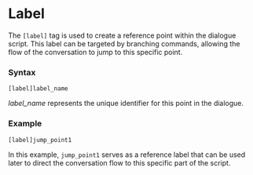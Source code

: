 # Label

The `[label]` tag is used to create a reference point within the dialogue script. This label can be targeted by branching commands, allowing the flow of the conversation to jump to this specific point.

### Syntax

```
[label]label_name
```

*label_name* represents the unique identifier for this point in the dialogue.

### Example

```vns
[label]jump_point1
```

In this example, `jump_point1` serves as a reference label that can be used later to direct the conversation flow to this specific part of the script.
